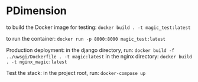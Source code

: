 # PDimension

to build the Docker image for testing:
`docker build . -t magic_test:latest`

to run the container:
`docker run -p 8000:8000 magic_test:latest`

Production deployment:
in the django directory, run:
`docker build -f ../uwsgi/Dockerfile . -t magic:latest`
in the nginx directory:
`docker build . -t nginx_magic:latest`

Test the stack:
in the project root, run:
`docker-compose up`
